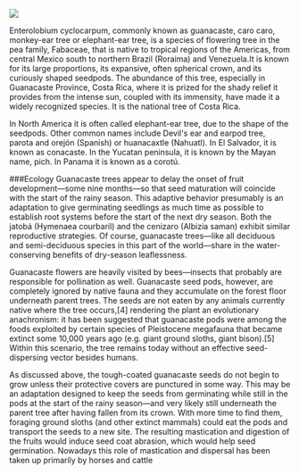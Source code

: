 <a href="https://juncture-digital.org"><img src="https://juncture-digital.org/images/ve-button.png"></a>

<param ve-config 
       title="Parota Essay"
       author="Diana Heredia-Lopez"
       banner="https://upload.wikimedia.org/wikipedia/commons/thumb/e/e8/Enterolobium_cyclocarpum%2C_Singapore.jpg/1920px-Enterolobium_cyclocarpum%2C_Singapore.jpg" 
       layout="vertical">
       
Enterolobium cyclocarpum, commonly known as guanacaste, caro caro, monkey-ear tree or elephant-ear tree, is a species of flowering tree in the pea family, Fabaceae, that is native to tropical regions of the Americas, from central Mexico south to northern Brazil (Roraima) and Venezuela.It is known for its large proportions, its expansive, often spherical crown, and its curiously shaped seedpods. The abundance of this tree, especially in Guanacaste Province, Costa Rica, where it is prized for the shady relief it provides from the intense sun, coupled with its immensity, have made it a widely recognized species. It is the national tree of Costa Rica.
<param ve-map center="Q6462107" zoom="11" prefer-geojson> 
<param ve-image url="https://upload.wikimedia.org/wikipedia/commons/0/05/Cruz_de_Huanacaxtle.jpg">

In North America it is often called elephant-ear tree, due to the shape of the seedpods. Other common names include <span data-click-image-zoomto="1018,1323,408,347">Devil's ear</span> and earpod tree, parota and orejón (Spanish) or huanacaxtle (Nahuatl). In El Salvador, it is known as conacaste. In the Yucatan peninsula, it is known by the Mayan name, pich. In Panama it is known as a corotú. 
<param ve-image url="https://upload.wikimedia.org/wikipedia/commons/8/83/The_Unicorn_in_Captivity_%28from_the_Unicorn_Tapestries%29_MET_DP118991.jpg"
       fit="cover"
       title="The Unicorn in Captivity">
###Ecology
Guanacaste trees appear to delay the onset of fruit development—some nine months—so that seed maturation will coincide with the start of the rainy season. This adaptive behavior presumably is an adaptation to give germinating seedlings as much time as possible to establish root systems before the start of the next dry season. Both the jatobá (Hymenaea courbaril) and the cenizaro (Albizia saman) exhibit similar reproductive strategies. Of course, guanacaste trees—like all deciduous and semi-deciduous species in this part of the world—share in the water-conserving benefits of dry-season leaflessness.

Guanacaste flowers are heavily visited by bees—insects that probably are responsible for pollination as well. Guanacaste seed pods, however, are completely ignored by native fauna and they accumulate on the forest floor underneath parent trees. The seeds are not eaten by any animals currently native where the tree occurs,[4] rendering the plant an evolutionary anachronism: it has been suggested that guanacaste pods were among the foods exploited by certain species of Pleistocene megafauna that became extinct some 10,000 years ago (e.g. giant ground sloths, giant bison).[5] Within this scenario, the tree remains today without an effective seed-dispersing vector besides humans.

As discussed above, the tough-coated guanacaste seeds do not begin to grow unless their protective covers are punctured in some way. This may be an adaptation designed to keep the seeds from germinating while still in the pods at the start of the rainy season—and very likely still underneath the parent tree after having fallen from its crown. With more time to find them, foraging ground sloths (and other extinct mammals) could eat the pods and transport the seeds to a new site. The resulting mastication and digestion of the fruits would induce seed coat abrasion, which would help seed germination. Nowadays this role of mastication and dispersal has been taken up primarily by horses and cattle

